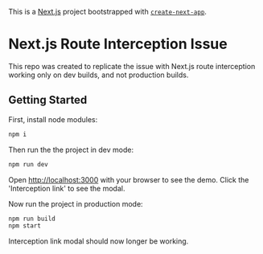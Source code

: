 This is a [Next.js](https://nextjs.org/) project bootstrapped with [`create-next-app`](https://github.com/vercel/next.js/tree/canary/packages/create-next-app).

# Next.js Route Interception Issue

This repo was created to replicate the issue with Next.js route interception working only on dev builds, and not production builds.

## Getting Started

First, install node modules:
```bash
npm i
```

Then run the the project in dev mode:

```bash
npm run dev
```

Open [http://localhost:3000](http://localhost:3000) with your browser to see the demo.
Click the 'Interception link' to see the modal.

Now run the project in production mode:

```bash
npm run build
npm start
``` 

Interception link modal should now longer be working.
